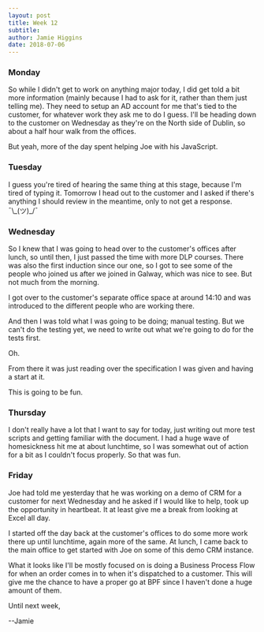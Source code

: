 ```yaml
---
layout: post
title: Week 12
subtitle: 
author: Jamie Higgins
date: 2018-07-06
---
```


### Monday

So while I didn't get to work on anything major today, I did get told a bit more information (mainly because I had to ask for it, rather than them just telling me). They need to setup an AD account for me that's tied to the customer, for whatever work they ask me to do I guess. I'll be heading down to the customer on Wednesday as they're on the North side of Dublin, so about a half hour walk from the offices.

But yeah, more of the day spent helping Joe with his JavaScript.

### Tuesday

I guess you're tired of hearing the same thing at this stage, because I'm tired of typing it. Tomorrow I head out to the customer and I asked if there's anything I should review in the meantime, only to not get a response. ¯\\\_(ツ)_/¯

### Wednesday

So I knew that I was going to head over to the customer's offices after lunch, so until then, I just passed the time with more DLP courses. There was also the first induction since our one, so I got to see some of the people who joined us after we joined in Galway, which was nice to see. But not much from the morning.

I got over to the customer's separate office space at around 14:10 and was introduced to the different people who are working there.

And then I was told what I was going to be doing; manual testing. But we can't do the testing yet, we need to write out what we're going to do for the tests first.

Oh.

From there it was just reading over the specification I was given and having a start at it.

This is going to be fun.

### Thursday

I don't really have a lot that I want to say for today, just writing out more test scripts and getting familiar with the document. I had a huge wave of homesickness hit me at about lunchtime, so I was somewhat out of action for a bit as I couldn't focus properly. So that was fun.

### Friday

Joe had told me yesterday that he was working on a demo of CRM for a customer for next Wednesday and he asked if I would like to help, took up the opportunity in heartbeat. It at least give me a break from looking at Excel all day.

I started off the day back at the customer's offices to do some more work there up until lunchtime, again more of the same. At lunch, I came back to the main office to get started with Joe on some of this demo CRM instance.

What it looks like I'll be mostly focused on is doing a Business Process Flow for when an order comes in to when it's dispatched to a customer. This will give me the chance to have a proper go at BPF since I haven't done a huge amount of them.

Until next week,

--Jamie
